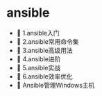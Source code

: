 # ansible

* 📄 1.ansible入门
* 📄 2.ansible常用命令集
* 📄 3.ansible高级用法
* 📄 4.ansible进阶
* 📄 5.ansible实战
* 📄 6.ansible效率优化
* 📄 Ansible管理Windows主机

　　‍
